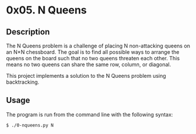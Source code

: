 # 0x05. N Queens

## Description

The N Queens problem is a challenge of placing N non-attacking queens on an N×N chessboard. The goal is to find all possible ways to arrange the queens on the board such that no two queens threaten each other. This means no two queens can share the same row, column, or diagonal.

This project implements a solution to the N Queens problem using backtracking.

## Usage

The program is run from the command line with the following syntax:

```bash
$ ./0-nqueens.py N
```